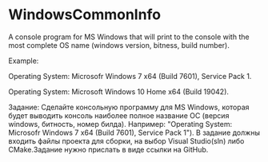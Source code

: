 # WindowsCommonInfo

A console program for MS Windows that will print to the console with the most complete OS name (windows version, bitness, build number).

Example:

Operating System: Microsofr Windows 7 x64 (Build 7601), Service Pack 1.

Operating System: Microsoft Windows 10 Home x64 (Build 19042).

Задание:
Сделайте консольную программу для MS Windows, которая будет выводить консоль наиболее полное название ОС (версия windows, битность, номер билда).
Например: "Operating System: Microsofr Windows 7 x64 (Build 7601), Service Pack 1").
В задание должны входить файлы проекта для сборки, на выбор Visual Studio(sln) либо CMake.Задание нужно прислать в виде ссылки на GitHub.
